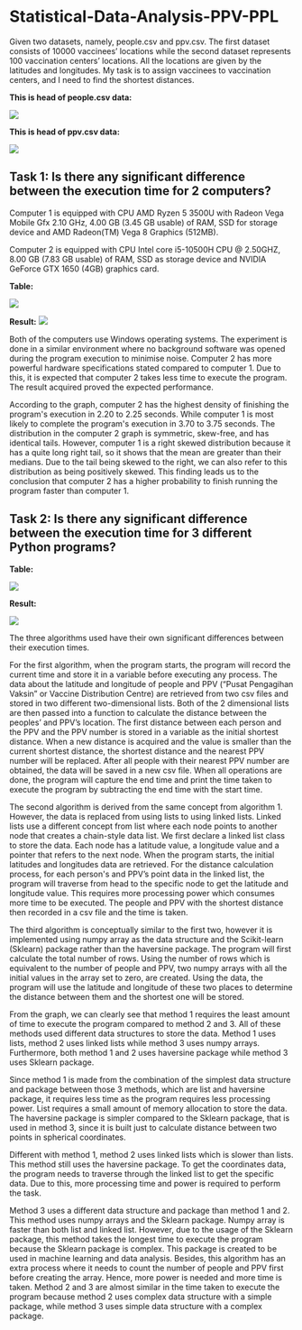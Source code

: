 # Statistical-Data-Analysis-PPV-PPL

Given two datasets, namely, people.csv and ppv.csv. The first dataset
consists of 10000 vaccinees’ locations while the second dataset represents 100
vaccination centers’ locations. All the locations are given by the latitudes and longitudes.
My task is to assign vaccinees to vaccination centers, and I need to find the shortest distances.

__This is head of people.csv data:__

![](Graph%20Image/headpplcsv.png)

__This is head of ppv.csv data:__

![](Graph%20Image/headppvcsv.png)

## __Task 1:__ Is there any significant difference between the execution time for 2 computers?

Computer 1 is equipped with CPU AMD Ryzen 5 3500U with Radeon Vega Mobile Gfx 2.10 GHz, 4.00 GB (3.45 GB usable) of RAM, SSD for storage device and AMD Radeon(TM) Vega 8 Graphics (512MB). 

Computer 2 is equipped with CPU Intel core i5-10500H CPU @ 2.50GHZ, 8.00 GB (7.83 GB usable) of RAM, SSD as storage device and NVIDIA GeForce GTX 1650 (4GB) graphics card.

__Table:__

![](Graph%20Image/2comptable.png)

__Result:__
![](Graph%20Image/Graph%201.PNG)

Both of the computers use Windows operating systems. The experiment is done in a similar environment where no background software was opened during the program execution to minimise noise. Computer 2 has more powerful hardware specifications stated compared to computer 1. Due to this, it is expected that computer 2 takes less time to execute the program. The result acquired proved the expected performance. 

According to the graph, computer 2 has the highest density of finishing the program's execution in 2.20 to 2.25 seconds. While computer 1 is most likely to complete the program's execution in 3.70 to 3.75 seconds. The distribution in the computer 2 graph is symmetric, skew-free, and has identical tails. However, computer 1 is a right skewed distribution because it has a quite long right tail, so it shows that the mean are greater than their medians. Due to the tail being skewed to the right, we can also refer to this distribution as being positively skewed. This finding leads us to the conclusion that computer 2 has a higher probability to finish running the program faster than computer 1.

## __Task 2:__ Is there any significant difference between the execution time for 3 different Python programs?

__Table:__

![](Graph%20Image/3diffmethodtable.png)

__Result:__

![](Graph%20Image/Graph%202.PNG)

The three algorithms used have their own significant differences between their execution times.

For the first algorithm, when the program starts, the program will record the current time and store it in a variable before executing any process. The data about the latitude and longitude of  people and PPV (“Pusat Pengagihan Vaksin” or Vaccine Distribution Centre) are retrieved from two csv files and stored in two different two-dimensional lists. Both of the 2 dimensional lists are then passed into a function to calculate the distance between the peoples’ and PPV’s location. The first distance between each person and the PPV and the PPV number is stored in a variable as the initial shortest distance. When a new distance is acquired and the value is smaller than the current shortest distance, the shortest distance and the nearest PPV number will be replaced. After all people with their nearest PPV number are obtained, the data will be saved in a new csv file. When all operations are done, the program will capture the end time and print the time taken to execute the program by subtracting the end time with the start time.


The second algorithm is derived from the same concept from algorithm 1. However, the data is replaced from using lists to using linked lists. Linked lists use a different concept from list where each node points to another node that creates a chain-style data list. We first declare a linked list class to store the data. Each node has a latitude value, a longitude value and a pointer that refers to the next node. When the program starts, the initial latitudes and longitudes data are retrieved. For the distance calculation process, for each person's and PPV’s point data in the linked list, the program will traverse from head to the specific node to get the latitude and longitude value. This requires more processing power which consumes more time to be executed. The people and PPV with the shortest distance then recorded in a csv file and the time is taken. 


The third algorithm is conceptually similar to the first two, however it is implemented using numpy array as the data structure and the Scikit-learn (Sklearn) package rather than the haversine package. The program will first calculate the total number of rows. Using the number of rows which is equivalent to the number of people and PPV, two numpy arrays with all the initial values in the array set to zero, are created. Using the data, the program will use the latitude and longitude of these two places to determine the distance between them and the shortest one will be stored.

From the graph, we can clearly see that method 1 requires the least amount of time to execute the program compared to method 2 and 3. All of these methods used different data structures to store the data. Method 1 uses lists, method 2 uses linked lists while method 3 uses numpy arrays. Furthermore, both method 1 and 2 uses haversine package while method 3 uses Sklearn package.

Since method 1 is made from the combination of the simplest data structure and package between those 3 methods, which are list and haversine package, it requires less time as the program requires less processing power. List requires a small amount of memory allocation to store the data. The haversine package is simpler compared to the Sklearn package, that is used in method 3, since it is built just to calculate distance between two points in spherical coordinates.

Different with method 1, method 2 uses linked lists which is slower than lists. This method still uses the haversine package. To get the coordinates data, the program needs to traverse through the linked list to get the specific data. Due to this, more processing time and power is required to perform the task.

Method 3 uses a different data structure and package than method 1 and 2. This method uses numpy arrays and the Sklearn package. Numpy array is faster than both list and linked list. However, due to the usage of the Sklearn package, this method takes the longest time to execute the program because the Sklearn package is complex. This package is created to be used in machine learning and data analysis. Besides, this algorithm has an extra process where it needs to count the number of people and PPV first before creating the array. Hence, more power is needed and more time is taken. Method 2 and 3 are almost similar in the time taken to execute the program because method 2 uses complex data structure with a simple package, while method 3 uses simple data structure with a complex package.
